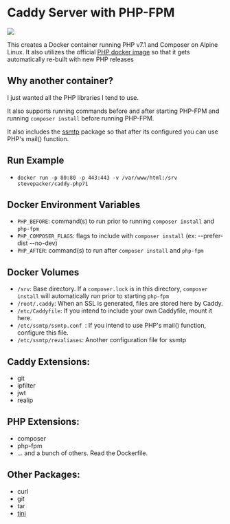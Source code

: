 # Caddy Server with PHP-FPM

[![](https://images.microbadger.com/badges/image/stevepacker/caddy-php71.svg)](https://microbadger.com/images/stevepacker/caddy-php71 "Get your own image badge on microbadger.com")

This creates a Docker container running PHP v7.1 and Composer on Alpine Linux.  It also utilizes the official [PHP docker image](https://hub.docker.com/_/php/) so that it gets automatically re-built with new PHP releases

## Why another container?  

I just wanted all the PHP libraries I tend to use.

It also supports running commands before and after starting PHP-FPM and running 
`composer install` before running PHP-FPM.

It also includes the [ssmtp](https://wiki.archlinux.org/index.php/SSMTP) package so that after its configured you can use PHP's mail() function.

## Run Example

- `docker run -p 80:80 -p 443:443 -v /var/www/html:/srv stevepacker/caddy-php71`


## Docker Environment Variables

- `PHP_BEFORE`: command(s) to run prior to running `composer install` and `php-fpm`
- `PHP_COMPOSER_FLAGS`: flags to include with `composer install` (ex: --prefer-dist --no-dev)
- `PHP_AFTER`: command(s) to run after `composer install` and `php-fpm`

## Docker Volumes

- `/srv`: Base directory.  If a `composer.lock` is in this directory, 
    `composer install` will automatically run prior to starting `php-fpm`
- `/root/.caddy`: When an SSL is generated, files are stored here by Caddy.
- `/etc/Caddyfile`: If you intend to include your own Caddyfile, mount it here.
- `/etc/ssmtp/ssmtp.conf `: If you intend to use PHP's mail() function, configure this file.
- `/etc/ssmtp/revaliases`: Another configuration file for ssmtp

## Caddy Extensions:

- git
- ipfilter
- jwt
- realip

## PHP Extensions:

- composer
- php-fpm
- ... and a bunch of others.  Read the Dockerfile.

## Other Packages:

- curl
- git
- tar
- [tini](https://github.com/krallin/tini)
